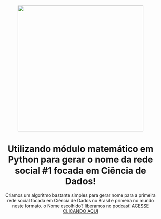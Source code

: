 <div align="center"><img src="https://uploaddeimagens.com.br/images/001/765/735/original/Logo_DSB_Final_1.png?1544119713" width="400" height="400">

# Utilizando módulo matemático em Python para gerar o nome da rede social #1 focada em Ciência de Dados!

Criamos um algoritmo bastante simples para gerar nome para a primeira rede social focada em Ciência de Dados no Brasil e primeira no mundo neste formato. o Nome escolhido? liberamos no podcast! <a href="https://datasciencebrazil.org/podcast/">ACESSE CLICANDO AQUI</a></div>
